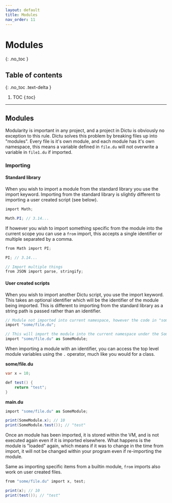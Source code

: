 ```yaml
---
layout: default
title: Modules
nav_order: 11
---
```


# Modules
{: .no_toc }

## Table of contents
{: .no_toc .text-delta }

1. TOC
{:toc}

---
## Modules

Modularity is important in any project, and a project in Dictu is obviously no exception to this rule. Dictu solves this problem
by breaking files up into "modules". Every file is it's own module, and each module has it's own namespace, this means
a variable defined in `file.du` will not overwrite a variable in `file1.du` if imported.

### Importing

#### Standard library

When you wish to import a module from the standard library you use the import keyword. Importing from the standard library
is slightly different to importing a user created script (see below).

```cs
import Math;

Math.PI; // 3.14... 
```

If however you wish to import something specific from the module into the current scope you can use a `from` import, this 
accepts a single identifier or multiple separated by a comma. 

```cs
from Math import PI;

PI; // 3.14...

// Import multiple things
from JSON import parse, stringify;
```

#### User created scripts

When you wish to import another Dictu script, you use the import keyword. This takes an optional identifier which will be the
identifier of the module being imported. This is different to importing from the standard library as a string path is passed rather
than an identifier.

```cs
// Module not imported into current namespace, however the code in "some/file.du" is still ran.
import "some/file.du";

// This will import the module into the current namespace under the SomeModule identifier.
import "some/file.du" as SomeModule;
```

When importing a module with an identifier, you can access the top level module variables using the `.` operator, much
like you would for a class.

**some/file.du**
```cs
var x = 10;

def test() {
    return "test";
}
```

**main.du**
```cs
import "some/file.du" as SomeModule;

print(SomeModule.x); // 10
print(SomeModule.test()); // "test"
```

Once an module has been imported, it is stored within the VM, and is not executed again even if it is imported elsewhere.
What happens is the module is "loaded" again, which means if it was to change in the time from import, it will not be changed
within your program even if re-importing the module.

Same as importing specific items from a builtin module, `from` imports also work on user created files.

```cs
from "some/file.du" import x, test;

print(x); // 10
print(test()); // "test"
```